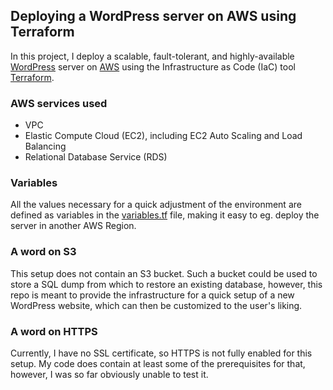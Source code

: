 ## Deploying a WordPress server on AWS using Terraform

In this project, I deploy a scalable, fault-tolerant, and highly-available [WordPress](https://wordpress.com/) server on [AWS](https://aws.amazon.com/) using the Infrastructure as Code (IaC) tool [Terraform](https://www.terraform.io/).

### AWS services used
- VPC
- Elastic Compute Cloud (EC2), including EC2 Auto Scaling and Load Balancing
- Relational Database Service (RDS)

### Variables
All the values necessary for a quick adjustment of the environment are defined as variables in the [variables.tf](/terraform/variables.tf) file, making it easy to eg. deploy the server in another AWS Region.

### A word on S3
This setup does not contain an S3 bucket. Such a bucket could be used to store a SQL dump from which to restore an existing database, however, this repo is meant to provide the infrastructure for a quick setup of a new WordPress website, which can then be customized to the user's liking.

### A word on HTTPS
Currently, I have no SSL certificate, so HTTPS is not fully enabled for this setup. My code does contain at least some of the prerequisites for that, however, I was so far obviously unable to test it.